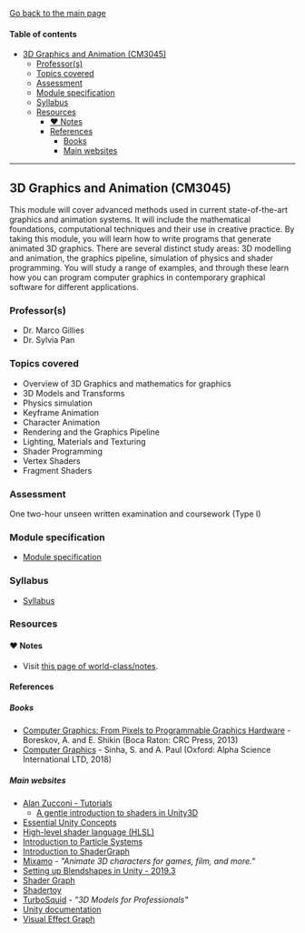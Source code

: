 [Go back to the main page](../../../README.md)

#### Table of contents

- [3D Graphics and Animation (CM3045)](#3d-graphics-and-animation-cm3045)
  - [Professor(s)](#professors)
  - [Topics covered](#topics-covered)
  - [Assessment](#assessment)
  - [Module specification](#module-specification)
  - [Syllabus](#syllabus)
  - [Resources](#resources)
    - [:heart: Notes](#heart-notes)
    - [References](#references)
      - [Books](#books)
      - [Main websites](#main-websites)

---

## 3D Graphics and Animation (CM3045)

This module will cover advanced methods used in current state-of-the-art
graphics and animation systems. It will include the mathematical
foundations, computational techniques and their use in creative
practice. By taking this module, you will learn how to write programs
that generate animated 3D graphics. There are several distinct study
areas: 3D modelling and animation, the graphics pipeline, simulation
of physics and shader programming. You will study a range of examples,
and through these learn how you can program computer graphics in
contemporary graphical software for different applications.

### Professor(s)

- Dr. Marco Gillies
- Dr. Sylvia Pan

### Topics covered

- Overview of 3D Graphics and mathematics for graphics
- 3D Models and Transforms
- Physics simulation
- Keyframe Animation
- Character Animation
- Rendering and the Graphics Pipeline
- Lighting, Materials and Texturing
- Shader Programming
- Vertex Shaders
- Fragment Shaders

### Assessment

One two-hour unseen written examination and coursework (Type I)

### Module specification

- [Module specification](https://github.com/world-class/binary-assets/blob/master/modules/module-specification/CM3045_3DGA-Module-Spec.pdf)

### Syllabus

- [Syllabus](https://github.com/world-class/binary-assets/blob/master/modules/syllabi/Syllabus_CM3045_3DGA.pdf)

### Resources

#### :heart: Notes

- Visit [this page of world-class/notes](https://github.com/world-class/notes/tree/master/level-6/3d-graphics-and-animation).

#### References

##### Books

- [Computer Graphics: From Pixels to Programmable Graphics Hardware](https://ebookcentral.proquest.com/lib/londonww/detail.action?docID=1438148) - Boreskov, A. and E. Shikin (Boca Raton: CRC Press, 2013)
- [Computer Graphics](https://ebookcentral.proquest.com/lib/londonww/detail.action?docID=5640155) - Sinha, S. and A. Paul (Oxford: Alpha Science International LTD, 2018)

##### Main websites

- [Alan Zucconi - Tutorials](https://www.alanzucconi.com/tutorials/)
  - [A gentle introduction to shaders in Unity3D](https://www.alanzucconi.com/2015/06/10/a-gentle-introduction-to-shaders-in-unity3d/)
- [Essential Unity Concepts](https://learn.unity.com/tutorial/essential-unity-concepts)
- [High-level shader language (HLSL)](https://docs.microsoft.com/en-us/windows/win32/direct3dhlsl/dx-graphics-hlsl)
- [Introduction to Particle Systems](https://learn.unity.com/tutorial/introduction-to-particle-systems#)
- [Introduction to ShaderGraph](https://learn.unity.com/tutorial/introduction-to-shader-graph)
- [Mixamo](https://www.mixamo.com/) - _"Animate 3D characters for games, film, and more."_
- [Setting up Blendshapes in Unity - 2019.3](https://learn.unity.com/tutorial/setting-up-blendshapes-in-unity-2019-3)
- [Shader Graph](https://unity.com/features/shader-graph)
- [Shadertoy](https://www.shadertoy.com/)
- [TurboSquid](https://www.turbosquid.com/) - _"3D Models for Professionals"_
- [Unity documentation](https://docs.unity3d.com/Manual/index.html)
- [Visual Effect Graph](https://unity.com/visual-effect-graph)
